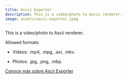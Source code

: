 ```yaml
---
title: Ascii Exporter
description: This is a video/photo to Ascii renderer.
image: assets/ascii-exporter.jpeg
---
```


This is a video/photo to Ascii renderer.

Allowed formats:

- Videos: .mp4, .mpg, .avi, .mkv.

- Photos: .jpg, .png, .mbp.

[Conoce más sobre Ascii Exporter](https://luife.itch.io/ascii-exporter)
